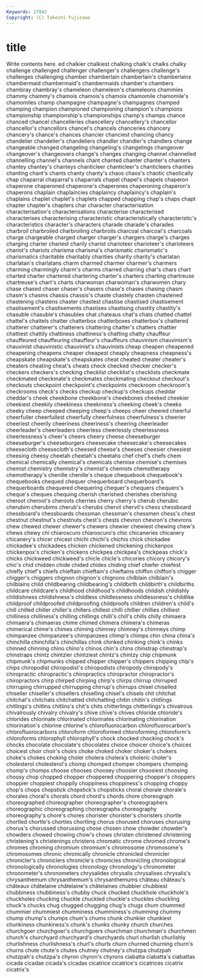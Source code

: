 ```yaml
---
Keywords: 27842 
Copyright: (C) Takeshi Fujisawa
---
```


# title

Write contents here.
ed chalkier
chalkiest chalking chalk's chalks chalky challenge challenged challenger challenger's challengers
challenge's challenges challenging chamber chamberlain chamberlain's chamberlains chambermaid chambermaid's chambermaids
chamber's chambers chambray chambray's chameleon chameleon's chameleons chammies chammy chammy's
chamois chamois's chamoix chamomile chamomile's chamomiles champ champagne champagne's champagnes
champed champing champion championed championing champion's champions championship championship's championships
champ's champs chance chanced chancel chancelleries chancellery chancellery's chancellor chancellor's
chancellors chancel's chancels chanceries chancery chancery's chance's chances chancier chanciest
chancing chancy chandelier chandelier's chandeliers chandler chandler's chandlers change changeable
changed changeling changeling's changelings changeover changeover's changeovers change's changes changing
channel channelled channelling channel's channels chant chanted chanter chanter's chanters
chantey chantey's chanteys chanticleer chanticleer's chanticleers chanties chanting chant's chants
chanty chanty's chaos chaos's chaotic chaotically chap chaparral chaparral's chaparrals
chapel chapel's chapels chaperon chaperone chaperoned chaperone's chaperones chaperoning chaperon's
chaperons chaplain chaplaincies chaplaincy chaplaincy's chaplain's chaplains chaplet chaplet's chaplets
chapped chapping chap's chaps chapt chapter chapter's chapters char character
characterisation characterisation's characterisations characterise characterised characterises characterising characteristic characteristically characteristic's
characteristics character's characters charade charade's charades charbroil charbroiled charbroiling charbroils
charcoal charcoal's charcoals charge chargeable charged charger charger's chargers charge's
charges charging charier chariest charily chariot charioteer charioteer's charioteers chariot's
chariots charisma charisma's charismatic charismatic's charismatics charitable charitably charities charity
charity's charlatan charlatan's charlatans charm charmed charmer charmer's charmers charming
charmingly charm's charms charred charring char's chars chart charted charter
chartered chartering charter's charters charting chartreuse chartreuse's chart's charts charwoman
charwoman's charwomen chary chase chased chaser chaser's chasers chase's chases
chasing chasm chasm's chasms chassis chassis's chaste chastely chasten chastened
chastening chastens chaster chastest chastise chastised chastisement chastisement's chastisements chastises
chastising chastity chastity's chasuble chasuble's chasubles chat chateaus chat's chats
chatted chattel chattel's chattels chatter chatterbox chatterboxes chatterbox's chattered chatterer
chatterer's chatterers chattering chatter's chatters chattier chattiest chattily chattiness chattiness's
chatting chatty chauffeur chauffeured chauffeuring chauffeur's chauffeurs chauvinism chauvinism's chauvinist
chauvinistic chauvinist's chauvinists cheap cheapen cheapened cheapening cheapens cheaper cheapest
cheaply cheapness cheapness's cheapskate cheapskate's cheapskates cheat cheated cheater cheater's
cheaters cheating cheat's cheats check checked checker checker's checkers checkers's
checking checklist checklist's checklists checkmate checkmated checkmate's checkmates checkmating checkout
checkout's checkouts checkpoint checkpoint's checkpoints checkroom checkroom's checkrooms check's checks
checkup checkup's checkups cheddar cheddar's cheek cheekbone cheekbone's cheekbones cheeked
cheekier cheekiest cheekily cheekiness cheekiness's cheeking cheek's cheeks cheeky cheep
cheeped cheeping cheep's cheeps cheer cheered cheerful cheerfuller cheerfullest cheerfully
cheerfulness cheerfulness's cheerier cheeriest cheerily cheeriness cheeriness's cheering cheerleader cheerleader's
cheerleaders cheerless cheerlessly cheerlessness cheerlessness's cheer's cheers cheery cheese cheeseburger
cheeseburger's cheeseburgers cheesecake cheesecake's cheesecakes cheesecloth cheesecloth's cheesed cheese's cheeses
cheesier cheesiest cheesing cheesy cheetah cheetah's cheetahs chef chef's chefs
chem chemical chemically chemical's chemicals chemise chemise's chemises chemist chemistry
chemistry's chemist's chemists chemotherapy chemotherapy's chenille chenille's cheque chequebook chequebook's
chequebooks chequed chequer chequerboard chequerboard's chequerboards chequered chequering chequer's chequers
chequers's cheque's cheques chequing cherish cherished cherishes cherishing cheroot cheroot's
cheroots cherries cherry cherry's cherub cherubic cherubim cherubims cherub's cherubs
chervil chervil's chess chessboard chessboard's chessboards chessman chessman's chessmen chess's
chest chestnut chestnut's chestnuts chest's chests chevron chevron's chevrons chew
chewed chewer chewer's chewers chewier chewiest chewing chew's chews chewy
chi chiaroscuro chiaroscuro's chic chicaneries chicanery chicanery's chicer chicest chichi
chichi's chichis chick chickadee chickadee's chickadees chicken chickened chickening chickenpox
chickenpox's chicken's chickens chickpea chickpea's chickpeas chick's chicks chickweed chickweed's
chicle chicle's chicories chicory chicory's chic's chid chidden chide chided
chides chiding chief chiefer chiefest chiefly chief's chiefs chieftain chieftain's
chieftains chiffon chiffon's chigger chigger's chiggers chignon chignon's chignons chilblain
chilblain's chilblains child childbearing childbearing's childbirth childbirth's childbirths childcare childcare's
childhood childhood's childhoods childish childishly childishness childishness's childless childlessness childlessness's
childlike childproof childproofed childproofing childproofs children children's child's chill chilled
chiller chiller's chillers chillest chilli chillier chillies chilliest chilliness chilliness's
chilling chillings chilli's chill's chills chilly chimaera chimaera's chimaeras chime
chimed chimera chimera's chimeras chimerical chime's chimes chiming chimney chimney's
chimneys chimp chimpanzee chimpanzee's chimpanzees chimp's chimps chin china china's
chinchilla chinchilla's chinchillas chink chinked chinking chink's chinks chinned chinning
chino chino's chinos chin's chins chinstrap chinstrap's chinstraps chintz chintzier
chintziest chintz's chintzy chip chipmunk chipmunk's chipmunks chipped chipper chipper's
chippers chipping chip's chips chiropodist chiropodist's chiropodists chiropody chiropody's chiropractic
chiropractic's chiropractics chiropractor chiropractor's chiropractors chirp chirped chirping chirp's chirps
chirrup chirruped chirruping chirrupped chirrupping chirrup's chirrups chisel chiselled chiseller
chiseller's chisellers chiselling chisel's chisels chit chitchat chitchat's chitchats chitchatted
chitchatting chitin chitin's chitlings chitlings's chitlins chitlins's chit's chits chitterlings
chitterlings's chivalrous chivalrously chivalry chivalry's chive chive's chives chloride chloride's
chlorides chlorinate chlorinated chlorinates chlorinating chlorination chlorination's chlorine chlorine's chlorofluorocarbon
chlorofluorocarbon's chlorofluorocarbons chloroform chloroformed chloroforming chloroform's chloroforms chlorophyll chlorophyll's chock
chocked chocking chock's chocks chocolate chocolate's chocolates choice choicer choice's
choices choicest choir choir's choirs choke choked choker choker's chokers
choke's chokes choking choler cholera cholera's choleric choler's cholesterol cholesterol's
chomp chomped chomper chompers chomping chomp's chomps choose chooses choosey
choosier choosiest choosing choosy chop chopped chopper choppered choppering chopper's
choppers choppier choppiest choppily choppiness choppiness's chopping choppy chop's chops
chopstick chopstick's chopsticks choral chorale chorale's chorales choral's chorals chord
chord's chords chore choreograph choreographed choreographer choreographer's choreographers choreographic choreographing
choreographs choreography choreography's chore's chores chorister chorister's choristers chortle chortled
chortle's chortles chortling chorus chorused choruses chorusing chorus's chorussed chorussing
chose chosen chow chowder chowder's chowders chowed chowing chow's chows
christen christened christening christening's christenings christens chromatic chrome chromed chrome's
chromes chroming chromium chromium's chromosome chromosome's chromosomes chronic chronically chronicle
chronicled chronicler chronicler's chroniclers chronicle's chronicles chronicling chronological chronologically chronologies
chronology chronology's chronometer chronometer's chronometers chrysalides chrysalis chrysalises chrysalis's chrysanthemum
chrysanthemum's chrysanthemums château château's châteaux châtelaine châtelaine's châtelaines chubbier chubbiest
chubbiness chubbiness's chubby chuck chucked chuckhole chuckhole's chuckholes chucking chuckle
chuckled chuckle's chuckles chuckling chuck's chucks chug chugged chugging chug's
chugs chum chummed chummier chummiest chumminess chumminess's chumming chummy chump
chump's chumps chum's chums chunk chunkier chunkiest chunkiness chunkiness's chunk's
chunks chunky church churches churchgoer churchgoer's churchgoers churchman churchman's churchmen
church's churchyard churchyard's churchyards churl churlish churlishly churlishness churlishness's churl's
churls churn churned churning churn's churns chute chute's chutes chutney
chutney's chutzpa chutzpah chutzpah's chutzpa's chyron chyron's chyrons ciabatta ciabatta's
ciabattas cicada cicadae cicada's cicadas cicatrice cicatrice's cicatrices cicatrix cicatrix's
